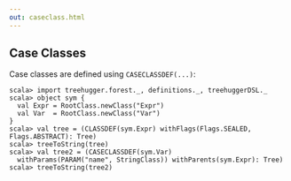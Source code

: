 ```yaml
---
out: caseclass.html
---
```


Case Classes
------------

Case classes are defined using `CASECLASSDEF(...)`:

```console:new
scala> import treehugger.forest._, definitions._, treehuggerDSL._
scala> object sym {
  val Expr = RootClass.newClass("Expr")
  val Var  = RootClass.newClass("Var")
}
scala> val tree = (CLASSDEF(sym.Expr) withFlags(Flags.SEALED, Flags.ABSTRACT): Tree)
scala> treeToString(tree)
scala> val tree2 = (CASECLASSDEF(sym.Var)
  withParams(PARAM("name", StringClass)) withParents(sym.Expr): Tree)
scala> treeToString(tree2)
```
